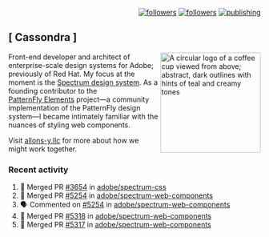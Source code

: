 <p align="right"><a rel="me" href="https://front-end.social/@castastrophe">
    <img alt="followers" title="Follow me on Mastodon" src="https://img.shields.io/mastodon/follow/109297102751309835?domain=https%3A%2F%2Ffront-end.social&label=Follow&logo=mastodon&logoColor=white&style=for-the-badge&labelColor=008080&color=006969"/></a>
  <a href="https://codepen.io/castastrophe/">
    <img alt="followers" title="Follow me on CodePen" src="https://img.shields.io/badge/23-1?color=640464&labelColor=7c007c&style=for-the-badge&logo=codepen&label=Follow"/></a>
<a href="https://castastrophe.medium.com/">
    <img alt="publishing" title="View articles on Medium" src="https://img.shields.io/badge/107-1?color=666&labelColor=444&label=subscribe&logo=medium&logoColor=white&style=for-the-badge"/></a>
</p>

## [&nbsp;Cassondra&nbsp;]

<img align="right" src="https://github-production-user-asset-6210df.s3.amazonaws.com/1840295/253016758-ba468774-1cd3-42c2-8f43-947b5eeb5edf.png" height="200" alt="A circular logo of a coffee cup viewed from above; abstract, dark outlines with hints of teal and creamy tones">

Front-end developer and architect of enterprise-scale design systems for Adobe; previously of Red Hat. My focus at the moment is the [Spectrum design system](https://github.com/adobe/spectrum-css). As a founding contributor to the [PatternFly&nbsp;Elements](https://github.com/patternfly/patternfly-elements) project&mdash;a community implementation of the PatternFly design system&mdash;I became intimately familiar with the nuances of styling web components.

Visit [allons-y.llc](http://allons-y.llc/) for more about how we might work together.

### Recent activity

<!--START_SECTION:activity-->
1. 🎉 Merged PR [#3654](https://github.com/adobe/spectrum-css/pull/3654) in [adobe/spectrum-css](https://github.com/adobe/spectrum-css)
2. 🎉 Merged PR [#5254](https://github.com/adobe/spectrum-web-components/pull/5254) in [adobe/spectrum-web-components](https://github.com/adobe/spectrum-web-components)
3. 🗣 Commented on [#5254](https://github.com/adobe/spectrum-web-components/pull/5254#issuecomment-2773807807) in [adobe/spectrum-web-components](https://github.com/adobe/spectrum-web-components)
4. 🎉 Merged PR [#5318](https://github.com/adobe/spectrum-web-components/pull/5318) in [adobe/spectrum-web-components](https://github.com/adobe/spectrum-web-components)
5. 🎉 Merged PR [#5317](https://github.com/adobe/spectrum-web-components/pull/5317) in [adobe/spectrum-web-components](https://github.com/adobe/spectrum-web-components)
<!--END_SECTION:activity-->
